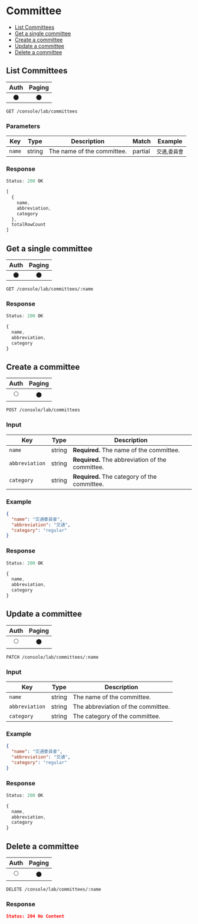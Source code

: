 # Committee

- [List Committees](#list-committees)
- [Get a single committee](#get-a-single-committee)
- [Create a committee](#create-a-committee)
- [Update a committee](#update-a-committee)
- [Delete a committee](#delete-a-committee)

## List Committees

| Auth | Paging |
| :---: | :---: |
| 🌑 | 🌑 |

```
GET /console/lab/committees
```

### Parameters

| Key | Type | Description | Match | Example |
| --- | --- | --- | --- | --- |
| `name` | string | The name of the committee. | partial | `交通`,`委員會` |

### Response

``` js
Status: 200 OK

[
  {
    name,
    abbreviation,
    category
  },
  totalRowCount
]
```

## Get a single committee

| Auth | Paging |
| :---: | :---: |
| 🌑 | 🌑 |

```
GET /console/lab/committees/:name
```

### Response

``` js
Status: 200 OK

{
  name,
  abbreviation,
  category
}
```

## Create a committee

| Auth | Paging |
| :---: | :---: |
| 🌕 | 🌑 |

```
POST /console/lab/committees
```

### Input

| Key | Type | Description |
| --- | --- | --- |
| `name` | string | **Required.** The name of the committee. |
| `abbreviation` | string | **Required.** The abbreviation of the committee. |
| `category` | string | **Required.** The category of the committee. |

### Example

``` json
{
  "name": "交通委員會",
  "abbreviation": "交通",
  "category": "regular"
}
```

### Response

``` js
Status: 200 OK

{
  name,
  abbreviation,
  category
}
```

## Update a committee

| Auth | Paging |
| :---: | :---: |
| 🌕 | 🌑 |

```
PATCH /console/lab/committees/:name
```

### Input

| Key | Type | Description |
| --- | --- | --- |
| `name` | string | The name of the committee. |
| `abbreviation` | string | The abbreviation of the committee. |
| `category` | string | The category of the committee. |

### Example

``` json
{
  "name": "交通委員會",
  "abbreviation": "交通",
  "category": "regular"
}
```

### Response

``` js
Status: 200 OK

{
  name,
  abbreviation,
  category
}
```

## Delete a committee

| Auth | Paging |
| :---: | :---: |
| 🌕 | 🌑 |

```
DELETE /console/lab/committees/:name
```

### Response

``` JSON
Status: 204 No Content
```